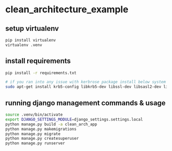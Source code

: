 # clean_architecture_example


## setup virtualenv

```sh
pip install virtualenv
virtualenv .venv
```

## install requirements

```bash
pip install -r requirements.txt

# if you ran into any issue with kerbrose package install below system dependencies
sudo apt-get install krb5-config libkrb5-dev libssl-dev libsasl2-dev libsasl2-modules-gssapi-mit

```

## running django management commands & usage

```sh
source .venv/bin/activate
export DJANGO_SETTINGS_MODULE=django_settings.settings.local
python manage.py build -a clean_arch_app
python manage.py makemigrations
python manage.py migrate
python manage.py createsuperuser
python manage.py runserver
```